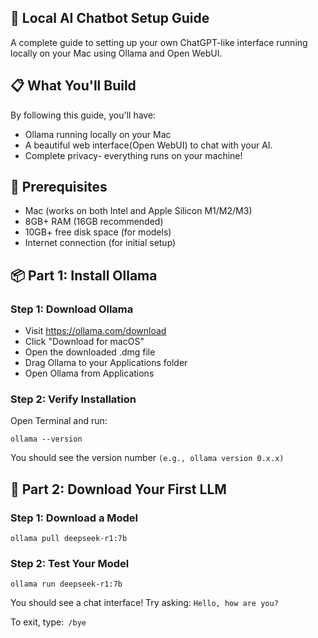 ## 🚀 Local AI Chatbot Setup Guide

A complete guide to setting up your own ChatGPT-like interface running locally on your Mac using Ollama and Open WebUI.

## 📋 What You'll Build

By following this guide, you'll have:
-  Ollama running locally on your Mac
-  A beautiful web interface(Open WebUI) to chat with your AI.
-  Complete privacy- everything runs on your machine!

## 🎯 Prerequisites
- Mac (works on both Intel and Apple Silicon M1/M2/M3)
- 8GB+ RAM (16GB recommended)
- 10GB+ free disk space (for models)
- Internet connection (for initial setup)

## 📦 Part 1: Install Ollama
### Step 1: Download Ollama
- Visit https://ollama.com/download
- Click "Download for macOS"
- Open the downloaded .dmg file
- Drag Ollama to your Applications folder
- Open Ollama from Applications

### Step 2: Verify Installation
Open Terminal and run:

```ollama --version```

You should see the version number ```(e.g., ollama version 0.x.x)```

## 🤖 Part 2: Download Your First LLM
### Step 1: Download a Model

```ollama pull deepseek-r1:7b```

### Step 2: Test Your Model

```ollama run deepseek-r1:7b```

You should see a chat interface! Try asking: ```Hello, how are you?```

To exit, type:``` /bye```
